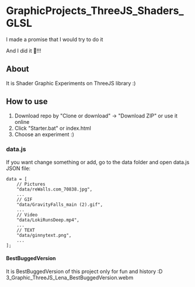 # GraphicProjects_ThreeJS_Shaders_GLSL
I made a promise that I would try to do it

And I did it :unicorn:!!!

## About
It is Shader Graphic Experiments on ThreeJS library :)

## How to use
1. Download repo by "Clone or download" -> "Download ZIP" or use it online
2. Click "Starter.bat" or index.html
3. Choose an experiment :)

### data.js
If you want change something or add, go to the data folder and open data.js JSON file:
```
data = [
    // Pictures
    "data/reWalls.com_70838.jpg",
    ...
    // GIF
    "data/GravityFalls_main (2).gif",
    ...
    // Video
    "data/LokiRunsDeep.mp4",
    ...
    // TEXT
    "data/ginnytext.png",
    ...
];
```

#### BestBuggedVersion
It is BestBuggedVersion of this project only for fun and history :D
3_Graphic_ThreeJS_Lena_BestBuggedVersion.webm

